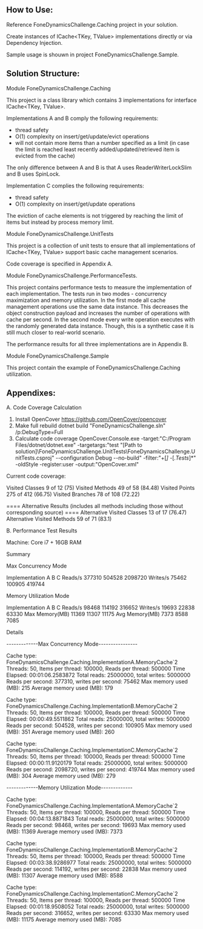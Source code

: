 
How to Use:
-------------------------------------------------

Reference FoneDynamicsChallenge.Caching project in your solution.

Create instances of ICache<TKey, TValue> implementations directly or via Dependency Injection.

Sample usage is shouwn in project FoneDynamicsChallenge.Sample.

Solution Structure:
-------------------------------------------------

Module FoneDynamicsChallenge.Caching

This project is a class library which contains 3 implementations for interface ICache<TKey, TValue>.

Implementations A and B comply the following requirements:
- thread safety
- O(1) complexity on insert/get/update/evict operations
- will not contain more items than a number specified as a limit (in case the limit is reached least recently added/updated/retrieved item is evicted from the cache)

The only difference between A and B is that A uses ReaderWriterLockSlim and B uses SpinLock.

Implementation C complies the following requirements:
- thread safety
- O(1) complexity on insert/get/update operations

The eviction of cache elements is not triggered by reaching the limit of items but instead by process memory limit.

Module FoneDynamicsChallenge.UnitTests

This project is a collection of unit tests to ensure that all implementations of ICache<TKey, TValue> support basic cache management scenarios.

Code coverage is specified in Appendix A.

Module FoneDynamicsChallenge.PerformanceTests.

This project contains performance tests to measure the implementation of each implementation.
The tests run in two modes - concurrency maximization and memory utilization.
In the first mode all cache management operations use the same data instance. This decreases the object construction  payload and increases the number of operations with cache per second.
In the second mode every write operation executes with the randomly generated data instance. Though, this is a synthetic case it is still much closer to real-world scenario.

The performance results for all three implementations are in Appendix B.

Module FoneDynamicsChallenge.Sample

This project contain the example of FoneDynamicsChallenge.Caching utilization.

Appendixes:
-------------------------------------------------

A. Code Coverage Calculation

1) Install OpenCover https://github.com/OpenCover/opencover
2) Make full rebuild 
dotnet build "FoneDynamicsChallenge.sln" /p:DebugType=Full
3) Calculate code coverage
OpenCover.Console.exe -target:"C:/Program Files/dotnet/dotnet.exe" -targetargs:"test \"[Path to solution]\FoneDynamicsChallenge.UnitTests\FoneDynamicsChallenge.UnitTests.csproj\" --configuration Debug --no-build" -filter:"+[*]* -[*.Tests*]*" -oldStyle -register:user -output:"OpenCover.xml"

Current code coverage:

Visited Classes 9 of 12 (75)
Visited Methods 49 of 58 (84.48)
Visited Points 275 of 412 (66.75)
Visited Branches 78 of 108 (72.22)

==== Alternative Results (includes all methods including those without corresponding source) ====
Alternative Visited Classes 13 of 17 (76.47)
Alternative Visited Methods 59 of 71 (83.1)


B. Performance Test Results

Machine: Core i7 + 16GB RAM 

Summary

Max Concurrency Mode

Implementation		A		B		C
Reads/s			377310	504528	2098720
Writes/s		75462	100905	 419744


Memory Utilization Mode

Implementation		A		B		C
Reads/s			98468    114192  316652
Writes/s		19693     22838   63330
Max Memory(MB)  11369     11307   11175
Avg Memory(MB)   7373      8588    7085

Details

-------------Max Concurrency Mode----------------

Cache type: FoneDynamicsChallenge.Caching.ImplementationA.MemoryCache`2
Threads: 50, Items per thread: 100000, Reads per thread: 500000
Time Elapsed: 00:01:06.2583872
Total reads: 25000000, total writes: 5000000
Reads per second: 377310, writes per second: 75462
Max memory used (MB): 215
Average memory used (MB): 179

Cache type: FoneDynamicsChallenge.Caching.ImplementationB.MemoryCache`2
Threads: 50, Items per thread: 100000, Reads per thread: 500000
Time Elapsed: 00:00:49.5511862
Total reads: 25000000, total writes: 5000000
Reads per second: 504528, writes per second: 100905
Max memory used (MB): 351
Average memory used (MB): 260

Cache type: FoneDynamicsChallenge.Caching.ImplementationC.MemoryCache`2
Threads: 50, Items per thread: 100000, Reads per thread: 500000
Time Elapsed: 00:00:11.9120179
Total reads: 25000000, total writes: 5000000
Reads per second: 2098720, writes per second: 419744
Max memory used (MB): 304
Average memory used (MB): 279

-------------Memory Utilization Mode-------------

Cache type: FoneDynamicsChallenge.Caching.ImplementationA.MemoryCache`2
Threads: 50, Items per thread: 100000, Reads per thread: 500000
Time Elapsed: 00:04:13.8871843
Total reads: 25000000, total writes: 5000000
Reads per second: 98468, writes per second: 19693
Max memory used (MB): 11369
Average memory used (MB): 7373

Cache type: FoneDynamicsChallenge.Caching.ImplementationB.MemoryCache`2
Threads: 50, Items per thread: 100000, Reads per thread: 500000
Time Elapsed: 00:03:38.9286977
Total reads: 25000000, total writes: 5000000
Reads per second: 114192, writes per second: 22838
Max memory used (MB): 11307
Average memory used (MB): 8588

Cache type: FoneDynamicsChallenge.Caching.ImplementationC.MemoryCache`2
Threads: 50, Items per thread: 100000, Reads per thread: 500000
Time Elapsed: 00:01:18.9508052
Total reads: 25000000, total writes: 5000000
Reads per second: 316652, writes per second: 63330
Max memory used (MB): 11175
Average memory used (MB): 7085

